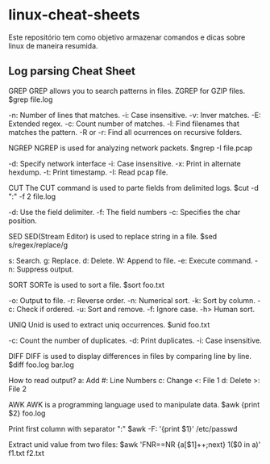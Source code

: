 # linux-cheat-sheets
Este repositório tem como objetivo armazenar comandos e dicas sobre linux de maneira resumida.

## Log parsing Cheat Sheet ##

GREP	GREP allows you to search patterns in files. ZGREP for GZIP files.
$grep <pattern> file.log

-n: Number of lines that matches.
-i: Case insensitive.
-v: Inver matches.
-E: Extended regex.
-c: Count number of matches.
-l: Find filenames that matches the pattern.
-R or -r: Find all ocurrences on recursive folders.

NGREP	NGREP is used for analyzing network packets.
$ngrep -I file.pcap

-d: Specify network interface
-i: Case insensitive.
-x: Print in alternate hexdump.
-t: Print timestamp.
-I: Read pcap file.

CUT		The CUT command is used to parte fields from delimited logs.
$cut -d ":" -f 2 file.log

-d: Use the field delimiter.
-f: The field numbers
-c: Specifies the char position.

SED	SED(Stream Editor) is used to replace string in a file.
$sed s/regex/replace/g

s: Search.
g: Replace.
d: Delete.
W: Append to file.
-e: Execute command.
-n: Suppress output.

SORT	SORTe is used to sort a file.
$sort foo.txt

-o: Output to file.
-r: Reverse order.
-n: Numerical sort.
-k: Sort by column.
-c: Check if ordered.
-u: Sort and remove.
-f: Ignore case.
-h> Human sort.

UNIQ	Unid is used to extract uniq occurrences.
$unid foo.txt

-c: Count the number of duplicates.
-d: Print duplicates.
-i: Case insensitive.

DIFF	DIFF is used to display differences in files by comparing line by line.
$diff foo.log bar.log

How to read output?
	a: Add		#: Line Numbers
	c: Change	<: File 1
	d: Delete	>: File 2

AWK	AWK is a programming language used to manipulate data.
$awk {print $2} foo.log

Print first column with separator ":"
$awk -F: '{print $1}' /etc/passwd

Extract unid value from two files:
$awk 'FNR==NR {a[$1]++;next} 1($0 in a)' f1.txt f2.txt
